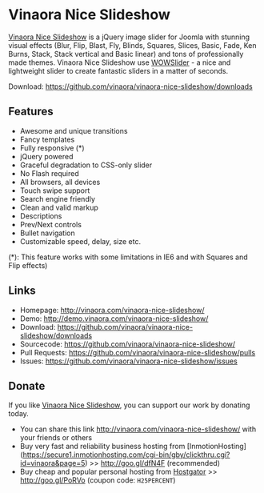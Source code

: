 Vinaora Nice Slideshow
======================

[Vinaora Nice Slideshow](http://vinaora.com/vinaora-nice-slideshow/) is a jQuery image slider for Joomla with stunning visual effects (Blur, Flip, Blast, Fly, Blinds, Squares, Slices, Basic, Fade, Ken Burns, Stack, Stack vertical and Basic linear) and tons of professionally made themes. Vinaora Nice Slideshow use [WOWSlider](http://wowslider.com/) - a nice and lightweight slider to create fantastic sliders in a matter of seconds.

Download: https://github.com/vinaora/vinaora-nice-slideshow/downloads

Features
--------

* Awesome and unique transitions
* Fancy templates
* Fully responsive (*)
* jQuery powered
* Graceful degradation to CSS-only slider
* No Flash required
* All browsers, all devices
* Touch swipe support
* Search engine friendly
* Clean and valid markup
* Descriptions
* Prev/Next controls
* Bullet navigation
* Customizable speed, delay, size etc.

(*): This feature works with some limitations in IE6 and with Squares and Flip effects)

Links
-----

* Homepage: http://vinaora.com/vinaora-nice-slideshow/
* Demo: http://demo.vinaora.com/vinaora-nice-slideshow/
* Download: https://github.com/vinaora/vinaora-nice-slideshow/downloads
* Sourcecode: https://github.com/vinaora/vinaora-nice-slideshow/
* Pull Requests: https://github.com/vinaora/vinaora-nice-slideshow/pulls
* Issues: https://github.com/vinaora/vinaora-nice-slideshow/issues

Donate
------

If you like [Vinaora Nice Slideshow](http://vinaora.com/vinaora-nice-slideshow/), you can support our work by donating today.

* You can share this link http://vinaora.com/vinaora-nice-slideshow/ with your friends or others
* Buy very fast and reliability business hosting from [InmotionHosting]  (https://secure1.inmotionhosting.com/cgi-bin/gby/clickthru.cgi?id=vinaora&page=5) >> http://goo.gl/dfN4F (recommended)
* Buy cheap and popular personal hosting from [Hostgator](http://secure.hostgator.com/~affiliat/cgi-bin/affiliates/clickthru.cgi?id=vinaora) >> http://goo.gl/PoRVo (coupon code: `H25PERCENT`)
